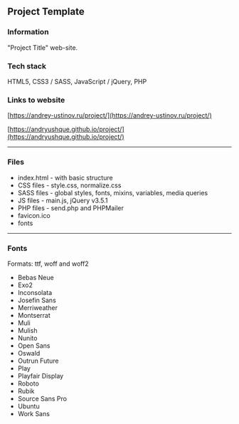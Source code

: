 ## Project Template

### Information

"Project Title" web-site.

### Tech stack

HTML5, CSS3 / SASS, JavaScript / jQuery, PHP

### Links to website

[https://andrey-ustinov.ru/project/](https://andrey-ustinov.ru/project/)

[https://andryushque.github.io/project/](https://andryushque.github.io/project/)

---

### Files

- index.html - with basic structure
- CSS files - style.css, normalize.css
- SASS files - global styles, fonts, mixins, variables, media queries
- JS files - main.js, jQuery v3.5.1
- PHP files - send.php and PHPMailer
- favicon.ico
- fonts

---

### Fonts

Formats: ttf, woff and woff2

- Bebas Neue
- Exo2
- Inconsolata
- Josefin Sans
- Merriweather
- Montserrat
- Muli
- Mulish
- Nunito
- Open Sans
- Oswald
- Outrun Future
- Play
- Playfair Display
- Roboto
- Rubik
- Source Sans Pro
- Ubuntu
- Work Sans
